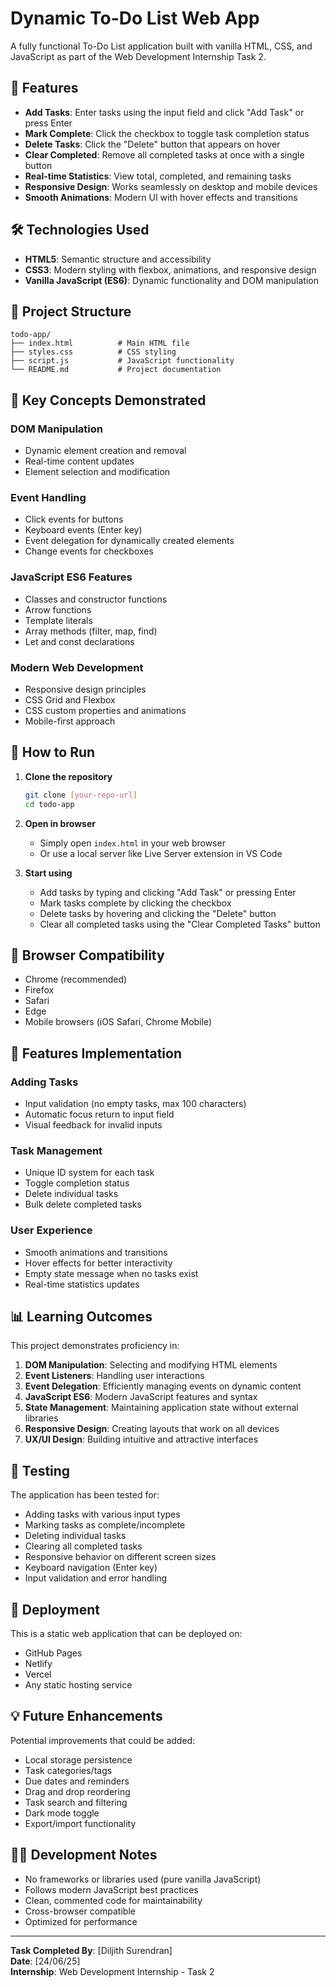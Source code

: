 # Dynamic To-Do List Web App

A fully functional To-Do List application built with vanilla HTML, CSS, and JavaScript as part of the Web Development Internship Task 2.

## 🚀 Features

- **Add Tasks**: Enter tasks using the input field and click "Add Task" or press Enter
- **Mark Complete**: Click the checkbox to toggle task completion status
- **Delete Tasks**: Click the "Delete" button that appears on hover
- **Clear Completed**: Remove all completed tasks at once with a single button
- **Real-time Statistics**: View total, completed, and remaining tasks
- **Responsive Design**: Works seamlessly on desktop and mobile devices
- **Smooth Animations**: Modern UI with hover effects and transitions

## 🛠️ Technologies Used

- **HTML5**: Semantic structure and accessibility
- **CSS3**: Modern styling with flexbox, animations, and responsive design
- **Vanilla JavaScript (ES6)**: Dynamic functionality and DOM manipulation

## 📁 Project Structure

```
todo-app/
├── index.html          # Main HTML file
├── styles.css          # CSS styling
├── script.js           # JavaScript functionality
└── README.md           # Project documentation
```

## 🎯 Key Concepts Demonstrated

### DOM Manipulation
- Dynamic element creation and removal
- Real-time content updates
- Element selection and modification

### Event Handling
- Click events for buttons
- Keyboard events (Enter key)
- Event delegation for dynamically created elements
- Change events for checkboxes

### JavaScript ES6 Features
- Classes and constructor functions
- Arrow functions
- Template literals
- Array methods (filter, map, find)
- Let and const declarations

### Modern Web Development
- Responsive design principles
- CSS Grid and Flexbox
- CSS custom properties and animations
- Mobile-first approach

## 🚀 How to Run

1. **Clone the repository**
   ```bash
   git clone [your-repo-url]
   cd todo-app
   ```

2. **Open in browser**
   - Simply open `index.html` in your web browser
   - Or use a local server like Live Server extension in VS Code

3. **Start using**
   - Add tasks by typing and clicking "Add Task" or pressing Enter
   - Mark tasks complete by clicking the checkbox
   - Delete tasks by hovering and clicking the "Delete" button
   - Clear all completed tasks using the "Clear Completed Tasks" button

## 📱 Browser Compatibility

- Chrome (recommended)
- Firefox
- Safari
- Edge
- Mobile browsers (iOS Safari, Chrome Mobile)

## 🔧 Features Implementation

### Adding Tasks
- Input validation (no empty tasks, max 100 characters)
- Automatic focus return to input field
- Visual feedback for invalid inputs

### Task Management
- Unique ID system for each task
- Toggle completion status
- Delete individual tasks
- Bulk delete completed tasks

### User Experience
- Smooth animations and transitions
- Hover effects for better interactivity
- Empty state message when no tasks exist
- Real-time statistics updates

## 📊 Learning Outcomes

This project demonstrates proficiency in:

1. **DOM Manipulation**: Selecting and modifying HTML elements
2. **Event Listeners**: Handling user interactions
3. **Event Delegation**: Efficiently managing events on dynamic content
4. **JavaScript ES6**: Modern JavaScript features and syntax
5. **State Management**: Maintaining application state without external libraries
6. **Responsive Design**: Creating layouts that work on all devices
7. **UX/UI Design**: Building intuitive and attractive interfaces

## 🐛 Testing

The application has been tested for:
- Adding tasks with various input types
- Marking tasks as complete/incomplete
- Deleting individual tasks
- Clearing all completed tasks
- Responsive behavior on different screen sizes
- Keyboard navigation (Enter key)
- Input validation and error handling

## 🔗 Deployment

This is a static web application that can be deployed on:
- GitHub Pages
- Netlify
- Vercel
- Any static hosting service

## 💡 Future Enhancements

Potential improvements that could be added:
- Local storage persistence
- Task categories/tags
- Due dates and reminders
- Drag and drop reordering
- Task search and filtering
- Dark mode toggle
- Export/import functionality

## 👨‍💻 Development Notes

- No frameworks or libraries used (pure vanilla JavaScript)
- Follows modern JavaScript best practices
- Clean, commented code for maintainability
- Cross-browser compatible
- Optimized for performance

---

**Task Completed By**: [Diljith Surendran]  
**Date**: [24/06/25]  
**Internship**: Web Development Internship - Task 2
